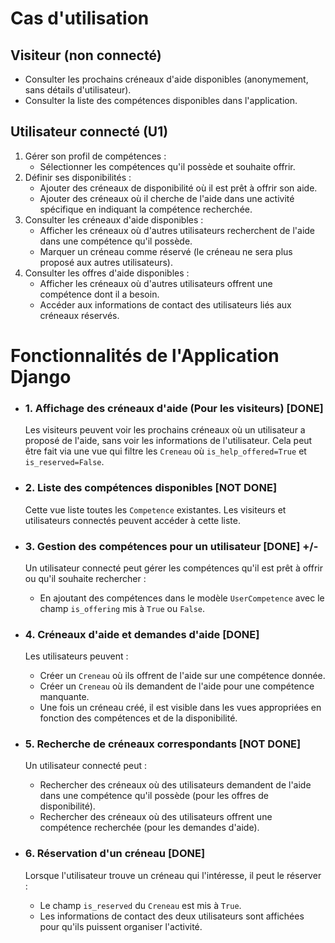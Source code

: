 # Cas d'utilisation

## Visiteur (non connecté)
- Consulter les prochains créneaux d'aide disponibles (anonymement, sans détails d'utilisateur).
- Consulter la liste des compétences disponibles dans l'application.

## Utilisateur connecté (U1)
1. Gérer son profil de compétences :
   - Sélectionner les compétences qu'il possède et souhaite offrir.
2. Définir ses disponibilités :
   - Ajouter des créneaux de disponibilité où il est prêt à offrir son aide.
   - Ajouter des créneaux où il cherche de l'aide dans une activité spécifique en indiquant la compétence recherchée.
3. Consulter les créneaux d'aide disponibles :
   - Afficher les créneaux où d'autres utilisateurs recherchent de l'aide dans une compétence qu'il possède.
   - Marquer un créneau comme réservé (le créneau ne sera plus proposé aux autres utilisateurs).
4. Consulter les offres d'aide disponibles :
   - Afficher les créneaux où d'autres utilisateurs offrent une compétence dont il a besoin.
   - Accéder aux informations de contact des utilisateurs liés aux créneaux réservés.


# Fonctionnalités de l'Application Django


- ### 1. Affichage des créneaux d'aide (Pour les visiteurs)  [DONE] 
  Les visiteurs peuvent voir les prochains créneaux où un utilisateur a proposé de l'aide, sans voir les informations de l'utilisateur. Cela peut être fait via une vue qui filtre les `Creneau` où `is_help_offered=True` et `is_reserved=False`.  

- ### 2. Liste des compétences disponibles [NOT DONE]
  Cette vue liste toutes les `Competence` existantes. Les visiteurs et utilisateurs connectés peuvent accéder à cette liste.  

- ### 3. Gestion des compétences pour un utilisateur [DONE] +/-
  Un utilisateur connecté peut gérer les compétences qu'il est prêt à offrir ou qu'il souhaite rechercher :
    - En ajoutant des compétences dans le modèle `UserCompetence` avec le champ `is_offering` mis à `True` ou `False`.

- ### 4. Créneaux d'aide et demandes d'aide [DONE]
  Les utilisateurs peuvent :
    - Créer un `Creneau` où ils offrent de l'aide sur une compétence donnée.
    - Créer un `Creneau` où ils demandent de l'aide pour une compétence manquante.
    - Une fois un créneau créé, il est visible dans les vues appropriées en fonction des compétences et de la disponibilité.

- ###  5. Recherche de créneaux correspondants [NOT DONE]
  Un utilisateur connecté peut :
    - Rechercher des créneaux où des utilisateurs demandent de l'aide dans une compétence qu'il possède (pour les offres de disponibilité).
    - Rechercher des créneaux où des utilisateurs offrent une compétence recherchée (pour les demandes d'aide).

- ### 6. Réservation d'un créneau [DONE]
  Lorsque l'utilisateur trouve un créneau qui l'intéresse, il peut le réserver :
    - Le champ `is_reserved` du `Creneau` est mis à `True`.
    - Les informations de contact des deux utilisateurs sont affichées pour qu'ils puissent organiser l'activité.
